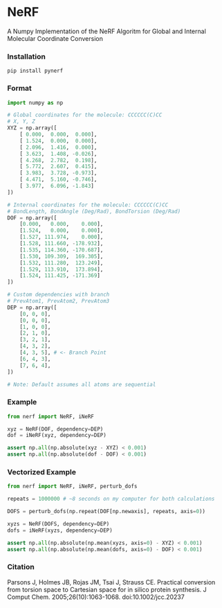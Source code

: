 # NeRF
A Numpy Implementation of the NeRF Algoritm for Global and Internal Molecular Coordinate Conversion

### Installation
`pip install pynerf`

### Format
```python
import numpy as np

# Global coordinates for the molecule: CCCCCC(C)CC
# X, Y, Z
XYZ = np.array([
    [ 0.000,  0.000,  0.000],
    [ 1.524,  0.000,  0.000],
    [ 2.096,  1.416,  0.000],
    [ 3.623,  1.408, -0.026],
    [ 4.268,  2.782,  0.198],
    [ 5.772,  2.607,  0.415],
    [ 3.983,  3.728, -0.973],
    [ 4.471,  5.160, -0.746],
    [ 3.977,  6.096, -1.843]
])

# Internal coordinates for the molecule: CCCCCC(C)CC
# BondLength, BondAngle (Deg/Rad), BondTorsion (Deg/Rad)
DOF = np.array([
    [0.000,   0.000,    0.000],
    [1.524,   0.000,    0.000],
    [1.527, 111.974,    0.000],
    [1.528, 111.660, -178.932],
    [1.535, 114.360, -170.687],
    [1.530, 109.309,  169.305],
    [1.532, 111.280,  123.249],
    [1.529, 113.910,  173.894],
    [1.524, 111.425, -171.369]
])

# Custom dependencies with branch
# PrevAtom1, PrevAtom2, PrevAtom3
DEP = np.array([
    [0, 0, 0],
    [0, 0, 0],
    [1, 0, 0],
    [2, 1, 0],
    [3, 2, 1],
    [4, 3, 2],
    [4, 3, 5], # <- Branch Point
    [6, 4, 3],
    [7, 6, 4],
])

# Note: Default assumes all atoms are sequential
```

### Example
```python
from nerf import NeRF, iNeRF

xyz = NeRF(DOF, dependency=DEP)
dof = iNeRF(xyz, dependency=DEP)

assert np.all(np.absolute(xyz - XYZ) < 0.001)
assert np.all(np.absolute(dof - DOF) < 0.001)
```

### Vectorized Example
```python
from nerf import NeRF, iNeRF, perturb_dofs

repeats = 1000000 # ~8 seconds on my computer for both calculations

DOFS = perturb_dofs(np.repeat(DOF[np.newaxis], repeats, axis=0))

xyzs = NeRF(DOFS, dependency=DEP)
dofs = iNeRF(xyzs, dependency=DEP)

assert np.all(np.absolute(np.mean(xyzs, axis=0) - XYZ) < 0.001)
assert np.all(np.absolute(np.mean(dofs, axis=0) - DOF) < 0.001)
```

### Citation
Parsons J, Holmes JB, Rojas JM, Tsai J, Strauss CE. Practical conversion from torsion space to Cartesian space for in silico protein synthesis. J Comput Chem. 2005;26(10):1063-1068. doi:10.1002/jcc.20237
